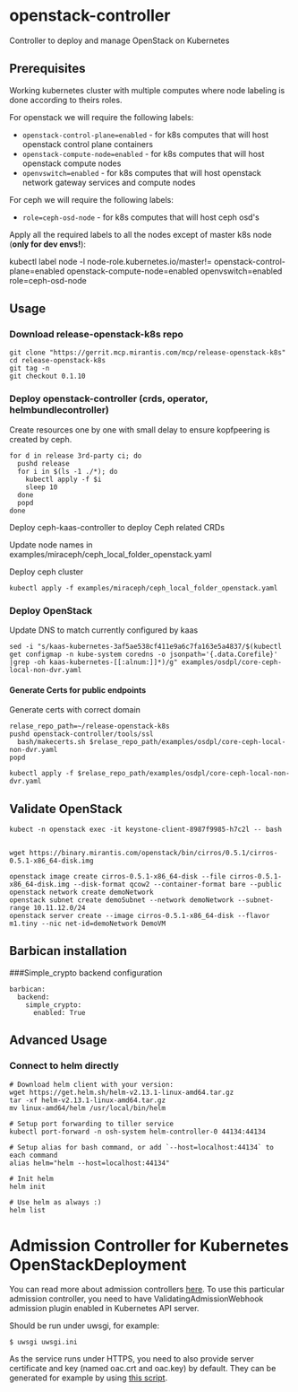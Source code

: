 # openstack-controller

Controller to deploy and manage OpenStack on Kubernetes

## Prerequisites

Working kubernetes cluster with multiple computes where node labeling is done according to theirs roles.

For openstack we will require the following labels:

 * `openstack-control-plane=enabled` - for k8s computes that will host openstack control plane containers
 * `openstack-compute-node=enabled` - for k8s computes that will host openstack compute nodes
 * `openvswitch=enabled` - for k8s computes that will host openstack network gateway services and compute nodes

For ceph we will require the following labels:

 * `role=ceph-osd-node` - for k8s computes that will host ceph osd's

Apply all the required labels to all the nodes except of master k8s node
(**only for dev envs!**):

   kubectl label node -l node-role.kubernetes.io/master!= openstack-control-plane=enabled openstack-compute-node=enabled openvswitch=enabled role=ceph-osd-node

## Usage

### Download release-openstack-k8s repo

    git clone "https://gerrit.mcp.mirantis.com/mcp/release-openstack-k8s"
    cd release-openstack-k8s
    git tag -n
    git checkout 0.1.10

### Deploy openstack-controller (crds, operator, helmbundlecontroller)

Create resources one by one with small delay to ensure kopfpeering is created by ceph.

    for d in release 3rd-party ci; do
      pushd release
      for i in $(ls -1 ./*); do
        kubectl apply -f $i
        sleep 10
      done
      popd
    done

Deploy ceph-kaas-controller to deploy Ceph related CRDs

Update node names in examples/miraceph/ceph_local_folder_openstack.yaml

Deploy ceph cluster

    kubectl apply -f examples/miraceph/ceph_local_folder_openstack.yaml


### Deploy OpenStack

Update DNS to match currently configured by kaas


    sed -i "s/kaas-kubernetes-3af5ae538cf411e9a6c7fa163e5a4837/$(kubectl get configmap -n kube-system coredns -o jsonpath='{.data.Corefile}' |grep -oh kaas-kubernetes-[[:alnum:]]*)/g" examples/osdpl/core-ceph-local-non-dvr.yaml

#### Generate Certs for public endpoints
Generate certs with correct domain


    relase_repo_path=~/release-openstack-k8s
    pushd openstack-controller/tools/ssl
      bash/makecerts.sh $relase_repo_path/examples/osdpl/core-ceph-local-non-dvr.yaml
    popd

    kubectl apply -f $relase_repo_path/examples/osdpl/core-ceph-local-non-dvr.yaml


## Validate OpenStack


    kubect -n openstack exec -it keystone-client-8987f9985-h7c2l -- bash


    wget https://binary.mirantis.com/openstack/bin/cirros/0.5.1/cirros-0.5.1-x86_64-disk.img

    openstack image create cirros-0.5.1-x86_64-disk --file cirros-0.5.1-x86_64-disk.img --disk-format qcow2 --container-format bare --public
    openstack network create demoNetwork
    openstack subnet create demoSubnet --network demoNetwork --subnet-range 10.11.12.0/24
    openstack server create --image cirros-0.5.1-x86_64-disk --flavor m1.tiny --nic net-id=demoNetwork DemoVM

## Barbican installation
###Simple_crypto backend configuration


    barbican:
      backend:
        simple_crypto:
          enabled: True

## Advanced Usage

### Connect to helm directly

    # Download helm client with your version:
    wget https://get.helm.sh/helm-v2.13.1-linux-amd64.tar.gz
    tar -xf helm-v2.13.1-linux-amd64.tar.gz
    mv linux-amd64/helm /usr/local/bin/helm

    # Setup port forwarding to tiller service
    kubectl port-forward -n osh-system helm-controller-0 44134:44134

    # Setup alias for bash command, or add `--host=localhost:44134` to each command
    alias helm="helm --host=localhost:44134"

    # Init helm
    helm init

    # Use helm as always :)
    helm list

# Admission Controller for Kubernetes OpenStackDeployment

You can read more about admission controllers [here](https://kubernetes.io/docs/reference/access-authn-authz/admission-controllers).
To use this particular admission controller, you need to have
ValidatingAdmissionWebhook admission plugin enabled in Kubernetes API server.

Should be run under uwsgi, for example:

`$ uwsgi uwsgi.ini`

As the service runs under HTTPS, you need to also provide server certificate
and key (named oac.crt and oac.key) by default. They can be generated for
example by using [this script](https://github.com/alex-leonhardt/k8s-mutate-webhook/blob/master/ssl/ssl.sh).
